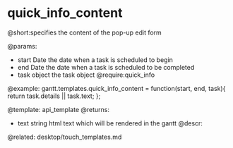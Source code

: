 quick_info_content
=============
@short:specifies the content of the pop-up edit form

@params: 
- start	Date	the date when a task is scheduled to begin
- end	Date	the date when a task is scheduled to be completed
- task	object	the task object
@require:quick_info

@example:
gantt.templates.quick_info_content = function(start, end, task){ 
       return task.details || task.text;
};

@template:	api_template
@returns:
- text		string		html text which will be rendered in the gantt
@descr:

@related:
	desktop/touch_templates.md